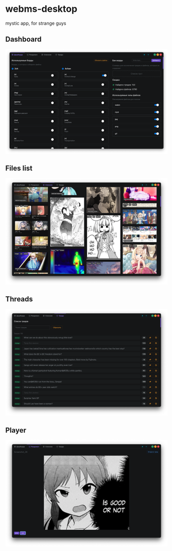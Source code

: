 # webms-desktop

mystic app, for strange guys

## Dashboard

![Screenshot 2023-10-21 at 18.53.42.png](screenshots%2FScreenshot%202023-10-21%20at%2018.53.42.png)

## Files list

![Screenshot 2023-10-21 at 18.54.00.png](screenshots%2FScreenshot%202023-10-21%20at%2018.54.00.png)

## Threads 

![Screenshot 2023-10-21 at 18.54.08.png](screenshots%2FScreenshot%202023-10-21%20at%2018.54.08.png)

## Player

![Screenshot 2023-10-21 at 18.54.52.png](screenshots%2FScreenshot%202023-10-21%20at%2018.54.52.png)